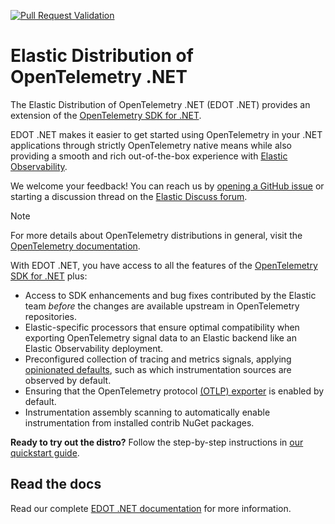 [![Pull Request Validation](https://github.com/elastic/elastic-otel-dotnet/actions/workflows/ci.yml/badge.svg)](https://github.com/elastic/elastic-otel-dotnet/actions/workflows/ci.yml)

# Elastic Distribution of OpenTelemetry .NET

The Elastic Distribution of OpenTelemetry .NET (EDOT .NET) provides an extension of the [OpenTelemetry SDK for .NET](https://opentelemetry.io/docs/languages/net).

EDOT .NET makes it easier to get started using OpenTelemetry in your .NET applications through strictly OpenTelemetry native means while also providing a smooth 
and rich out-of-the-box experience with [Elastic Observability](https://www.elastic.co/observability).

We welcome your feedback! You can reach us by [opening a GitHub issue](https://github.com/elastic/elastic-otel-dotnet/issues) or starting a discussion thread
on the [Elastic Discuss forum](https://discuss.elastic.co/tags/c/observability/apm/58/dotnet).

> [!NOTE]
> For more details about OpenTelemetry distributions in general, visit the [OpenTelemetry documentation](https://opentelemetry.io/docs/concepts/distributions).

With EDOT .NET, you have access to all the features of the [OpenTelemetry SDK for .NET](https://github.com/open-telemetry/opentelemetry-dotnet) plus:

* Access to SDK enhancements and bug fixes contributed by the Elastic team _before_ the changes are available upstream in OpenTelemetry repositories.
* Elastic-specific processors that ensure optimal compatibility when exporting OpenTelemetry signal data to an Elastic backend like an Elastic Observability deployment.
* Preconfigured collection of tracing and metrics signals, applying [opinionated defaults](https://www.elastic.co/docs/reference/opentelemetry/edot-sdks/dotnet/setup/edot-defaults), 
such as which instrumentation sources are observed by default.
* Ensuring that the OpenTelemetry protocol [(OTLP) exporter](https://opentelemetry.io/docs/specs/otlp) is enabled by default.
* Instrumentation assembly scanning to automatically enable instrumentation from installed contrib NuGet packages.

**Ready to try out the distro?** Follow the step-by-step instructions in [our quickstart guide](https://www.elastic.co/docs/reference/opentelemetry/edot-sdks/dotnet/setup).

## Read the docs

Read our complete [EDOT .NET documentation](https://www.elastic.co/docs/reference/opentelemetry/edot-sdks/dotnet) for more information.

